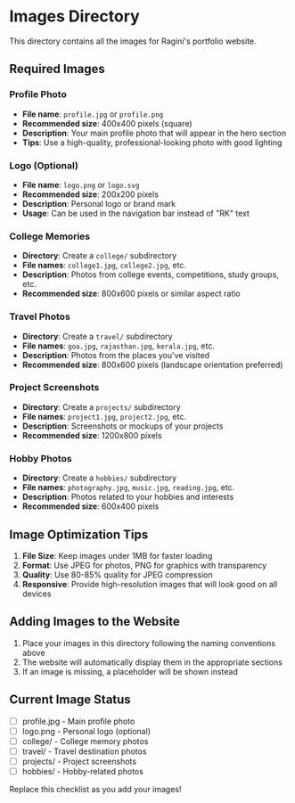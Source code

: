# Images Directory

This directory contains all the images for Ragini's portfolio website.

## Required Images

### Profile Photo
- **File name**: `profile.jpg` or `profile.png`
- **Recommended size**: 400x400 pixels (square)
- **Description**: Your main profile photo that will appear in the hero section
- **Tips**: Use a high-quality, professional-looking photo with good lighting

### Logo (Optional)
- **File name**: `logo.png` or `logo.svg`
- **Recommended size**: 200x200 pixels
- **Description**: Personal logo or brand mark
- **Usage**: Can be used in the navigation bar instead of "RK" text

### College Memories
- **Directory**: Create a `college/` subdirectory
- **File names**: `college1.jpg`, `college2.jpg`, etc.
- **Description**: Photos from college events, competitions, study groups, etc.
- **Recommended size**: 800x600 pixels or similar aspect ratio

### Travel Photos
- **Directory**: Create a `travel/` subdirectory
- **File names**: `goa.jpg`, `rajasthan.jpg`, `kerala.jpg`, etc.
- **Description**: Photos from the places you've visited
- **Recommended size**: 800x600 pixels (landscape orientation preferred)

### Project Screenshots
- **Directory**: Create a `projects/` subdirectory
- **File names**: `project1.jpg`, `project2.jpg`, etc.
- **Description**: Screenshots or mockups of your projects
- **Recommended size**: 1200x800 pixels

### Hobby Photos
- **Directory**: Create a `hobbies/` subdirectory
- **File names**: `photography.jpg`, `music.jpg`, `reading.jpg`, etc.
- **Description**: Photos related to your hobbies and interests
- **Recommended size**: 600x400 pixels

## Image Optimization Tips

1. **File Size**: Keep images under 1MB for faster loading
2. **Format**: Use JPEG for photos, PNG for graphics with transparency
3. **Quality**: Use 80-85% quality for JPEG compression
4. **Responsive**: Provide high-resolution images that will look good on all devices

## Adding Images to the Website

1. Place your images in this directory following the naming conventions above
2. The website will automatically display them in the appropriate sections
3. If an image is missing, a placeholder will be shown instead

## Current Image Status

- [ ] profile.jpg - Main profile photo
- [ ] logo.png - Personal logo (optional)
- [ ] college/ - College memory photos
- [ ] travel/ - Travel destination photos
- [ ] projects/ - Project screenshots
- [ ] hobbies/ - Hobby-related photos

Replace this checklist as you add your images!
